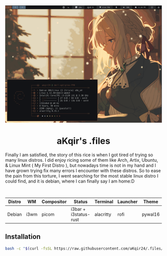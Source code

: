 ![p](Pictures/preview.gif)  
<h1 align="center"> aKqir's .files </h1>

Finally I am satisfied, the story of this rice is when I got tired of trying so many linux distros. I did enjoy ricing some of them like Arch, Artix, Ubuntu, & Linux Mint ( My First Distro ), but nowadays time is not in my hand and I have grown trying fix many errors I encounter with these distros. So to ease the pain from this torture, I went searching for the most stable linux distro I could find, and it is debian, where I can finally say I am home:D

<br>


| Distro | __WM__ | __Compositor__ | __Status__            | __Terminal__ | __Launcher__ | __Theme__ |
|--------|--------|----------------|-----------------------|--------------|--------------|-----------|
| Debian | i3wm   |   picom        | i3bar + i3status-rust | alacritty    |   rofi       | pywal16   | 


## Installation

```bash
bash -c "$(curl -fsSL https://raw.githubusercontent.com/aKqir24/.files/refs/heads/main/setup.sh)"
```
